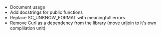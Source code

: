 * Document usage
* Add docstrings for public functions
* Replace SC_UNKNOW_FORMAT with meaningfull errors
* Remove Curl as a dependency from the library (move urljoin to it's own
  complilation unit)
